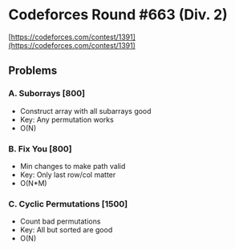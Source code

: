 # Codeforces Round #663 (Div. 2)
[https://codeforces.com/contest/1391](https://codeforces.com/contest/1391)

## Problems

### A. Suborrays [800]
- Construct array with all subarrays good
- Key: Any permutation works
- O(N)

### B. Fix You [800]
- Min changes to make path valid
- Key: Only last row/col matter
- O(N*M)

### C. Cyclic Permutations [1500]
- Count bad permutations
- Key: All but sorted are good
- O(N)
